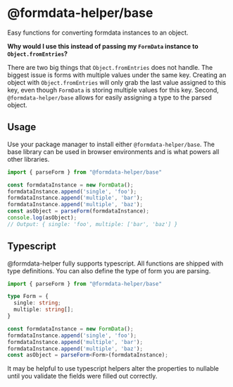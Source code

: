 # @formdata-helper/base

Easy functions for converting formdata instances to an object.

**Why would I use this instead of passing my `FormData` instance to `Object.fromEntries`?**

There are two big things that `Object.fromEntries` does not handle. The biggest issue is forms with multiple values under the same key. Creating an object with `Object.fromEntries` will only grab the last value assigned to this key, even though `FormData` is storing multiple values for this key. Second, `@formdata-helper/base` allows for easily assigning a type to the parsed object.

## Usage
Use your package manager to install either `@formdata-helper/base`. The base library can be used in browser environments and is what powers all other libraries.

```javascript
import { parseForm } from "@formdata-helper/base"

const formdataInstance = new FormData();
formdataInstance.append('single', 'foo');
formdataInstance.append('multiple', 'bar');
formdataInstance.append('multiple', 'baz');
const asObject = parseForm(formdataInstance);
console.log(asObject);
// Output: { single: 'foo', multiple: ['bar', 'baz'] }
```

## Typescript
@formdata-helper fully supports typescript. All functions are shipped with type definitions. You can also define the type of form you are parsing.

```typescript
import { parseForm } from "@formdata-helper/base"

type Form = {
  single: string;
  multiple: string[];
}

const formdataInstance = new FormData();
formdataInstance.append('single', 'foo');
formdataInstance.append('multiple', 'bar');
formdataInstance.append('multiple', 'baz');
const asObject = parseForm<Form>(formdataInstance);
```
It may be helpful to use typescript helpers alter the properties to nullable until you validate the fields were filled out correctly.
